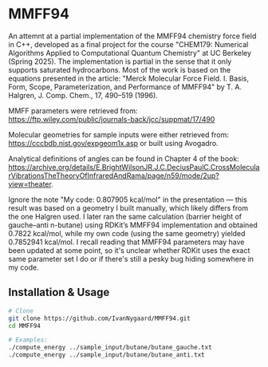 # MMFF94
An attemnt at a partial implementation of the MMFF94 chemistry force field in C++, developed as a final project for the course "CHEM179: Numerical Algorithms Applied to Computational Quantum Chemistry" at UC Berkeley (Spring 2025). The implementation is partial in the sense that it only supports saturated hydrocarbons. Most of the work is based on the equations presented in the article:
"Merck Molecular Force Field. I. Basis, Form, Scope, Parameterization, and Performance of MMFF94" by T. A. Halgren, J. Comp. Chem., 17, 490–519 (1996).

MMFF parameters were retrieved from:
https://ftp.wiley.com/public/journals-back/jcc/suppmat/17/490

Molecular geometries for sample inputs were either retrieved from:
https://cccbdb.nist.gov/expgeom1x.asp
or built using Avogadro.

Analytical definitions of angles can be found in Chapter 4 of the book:
https://archive.org/details/E.BrightWilsonJR.J.C.DeciusPaulC.CrossMolecularVibrationsTheTheoryOfInfraredAndRama/page/n59/mode/2up?view=theater. 

Ignore the note "My code: 0.807905 kcal/mol" in the presentation — this result was based on a geometry I built manually, which likely differs from the one Halgren used. I later ran the same calculation (barrier height of gauche–anti n-butane) using RDKit’s MMFF94 implementation and obtained 0.7822 kcal/mol, while my own code (using the same geometry) yielded 0.7852941 kcal/mol. I recall reading that MMFF94 parameters may have been updated at some point, so it's unclear whether RDKit uses the exact same parameter set I do or if there's still a pesky bug hiding somewhere in my code.

## Installation & Usage
```bash
# Clone
git clone https://github.com/IvanNygaard/MMFF94.git
cd MMFF94

# Examples: 
./compute_energy ../sample_input/butane/butane_gauche.txt 
./compute_energy ../sample_input/butane/butane_anti.txt

